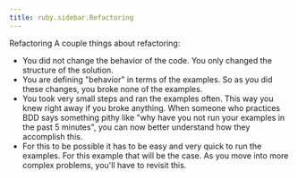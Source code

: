 ```yaml
---
title: ruby.sidebar.Refactoring
---
```

<span class="sidebar_title"> Refactoring</span>
A couple things about refactoring:
* You did not change the behavior of the code. You only changed the structure of the solution.
* You are defining "behavior" in terms of the examples. So as you did these changes, you broke none of the examples.
* You took very small steps and ran the examples often. This way you knew right away if you broke anything. When someone who practices BDD says something pithy like "why have you not run your examples in the past 5 minutes", you can now better understand how they accomplish this.
* For this to be possible it has to be easy and very quick to run the examples. For this example that will be the case. As you move into more complex problems, you'll have to revisit this.
 
